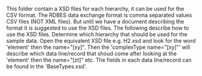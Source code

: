 This folder contain a XSD files for each hierarchy, it can be used for the CSV format. The RDBES data exchange format is comma separated values CSV files (NOT XML files). But until we have a document describing the format it is suggested to use the XSD files.
The following describe how to use the XSD files.
Determine which hierarchy that should be used for the sample data. 
Open the equivalent XSD file e.g. H2.xsd and look for the word 'element' then the name="[xy]". Then the 'complexType name="[xy]"' will describe which data line/record that shoud come after looking at the 'element' then the name="[zt]" etc.
The fields in each data line/record can be found in the 'BaseTypes.xsd'.
